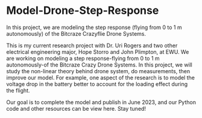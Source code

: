 # Model-Drone-Step-Response
In this project, we are modeling the step response (flying from 0 to 1 m autonomously) of the Bitcraze Crazyflie Drone Systems.

This is my current research project with Dr. Uri Rogers and two other electrical engineering major, Hope Storro and John Plimpton, at EWU. We are working on modeling a step response-flying from 0 to 1 m autonomously-of the Bitcraze Crazy Drone Systems. In this project, we will study the non-linear theory behind drone system, do measurements, then improve our model. For example, one aspect of the research is to model the voltage drop in the battery better to account for the loading effect during the flight.  

Our goal is to complete the model and publish in June 2023, and our Python code and other resources can be view here. Stay tuned! 
